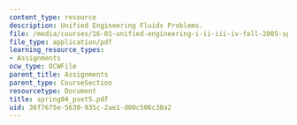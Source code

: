 ```yaml
---
content_type: resource
description: Unified Engineering Fluids Problems.
file: /media/courses/16-01-unified-engineering-i-ii-iii-iv-fall-2005-spring-2006/36f7675e5630935c2ae1d00c506c38a2_spring04_pset5.pdf
file_type: application/pdf
learning_resource_types:
- Assignments
ocw_type: OCWFile
parent_title: Assignments
parent_type: CourseSection
resourcetype: Document
title: spring04_pset5.pdf
uid: 36f7675e-5630-935c-2ae1-d00c506c38a2
---
```

